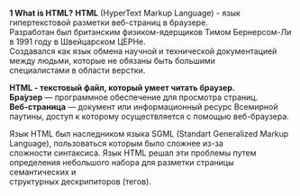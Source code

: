 **1 What is HTML?**
**HTML** (HyperText Markup Language) - язык гипертекстовой разметки веб-страниц в браузере.  
Разработан был британским физиком-ядерщиков Тимом Бернерсом-Ли в 1991 году в Швейцарском  ЦЕРНе.  
Создавался как язык обмена научной и технической документацией между людьми, которые не обязаны быть большими  
специалистами в области верстки.

**HTML - текстовый файл, который умеет читать браузер.**  
**Бра́узер** — программное обеспечение для просмотра страниц.  
**Веб-страница** — документ или информационный ресурс Всемирной паутины, доступ к которому осуществляется с помощью веб-браузера.  

Язык HTML был наследником языка SGML (Standart Generalized Markup Language), пользоваться которым было сложнее из-за  
сложности синтаксиса. Язык HTML решал эти проблемы путем определения небольшого набора для разметки страницы семантических и  
структурных дескрипиторов (тегов).

